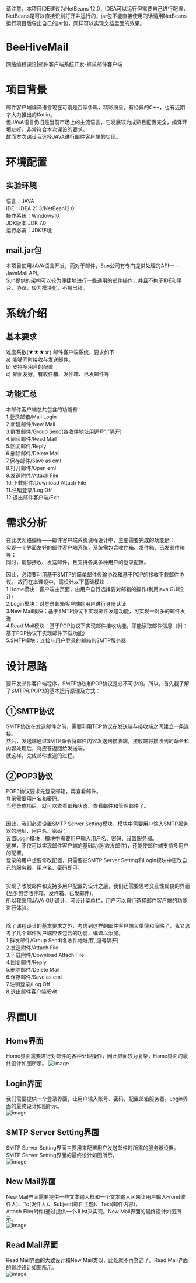 请注意，本项目IDE建议为NetBeans 12.0，IDEA可以运行但需要自己进行配置，NetBeans是可以直接识别打开并运行的，jar包不能直接使用的话请用NetBeans运行项目后导出自己的jar包，同样可以实现文档里面的效果。
# BeeHiveMail
网络编程课设|邮件客户端系统开发-蜂巢邮件客户端
# 项目背景
邮件客户端编译语言现在可谓是百家争鸣，精彩纷呈，有经典的C++，也有近期才大力推出的Kotlin。  
但JAVA语言仍旧是当前市场上的主流语言，它发展较为成熟且配置完全，编译环境友好，非常符合本次课设的要求。  
故而本次课设我选择JAVA进行邮件客户端的实现。   
# 环境配置
## 实验环境
语言：JAVA  
IDE：IDEA 21.3/NetBean12.0  
操作系统：Windows10  
JDK版本:JDK 7.0  
运行必需：JDK环境  
## mail.jar包
本项目使用JAVA语言开发，而对于邮件，Sun公司有专门提供处理的API——JavaMail API。   
Sun提供的架构可以较为便捷地进行一些通用的邮件操作，并且不拘于IDE和平台、协议，较为模块化，不易出错。  
# 系统介绍
## 基本要求
难度系数(★★★☆)     邮件客户端系统，要求如下：  
a)       能够同时接收与发送邮件。  
b)      支持多用户的配置  
c)      界面友好，有收件箱、发件箱、已发邮件等 
## 功能汇总 
本邮件客户端总共包含的功能有：  
1.登录邮箱/Mail Login  
2.新建邮件/New Mail  
3.群发邮件/Group Send(各收件地址用逗号","隔开)  
4.阅读邮件/Read Mail  
5.回复邮件/Reply  
6.删除邮件/Delete Mail  
7.保存邮件/Save as eml  
8.打开邮件/Open eml  
9.发送附件/Attach File  
10.下载附件/Download Attach File  
11.注销登录/Log Off  
12.退出邮件客户端/Exit  

# 需求分析
在此次网络编程——邮件客户端系统课程设计中，主要需要完成的功能是：  
实现一个界面友好的邮件客户端系统，系统需包含收件箱、发件箱、已发邮件箱等；  
同时，能够接收、发送邮件，且支持各类多种用户的登录配置。  
  
因此，必须要利用基于SMTP的简单邮件传输协议和基于POP的接收下载邮件协议。
故而在本课设中，需设计以下基础模块：  
1.Home模块：客户端主页面，由用户自行选择要对邮箱的操作(利用java GUI设计)  
2.Login模块：对登录邮箱客户端的用户进行身份认证  
3.New Mail模块：基于SMTP协议下实现邮件发送功能，可实现一对多的邮件发送  
4.Read Mail模块：基于POP协议下实现邮件接收功能，即能读取邮件信息（附：基于POP协议下实现邮件下载功能）  
5.SMTP模块：连接与用户登录的邮箱的SMTP服务器   

# 设计思路
要开发邮件客户端程序，SMTP协议和POP协议是必不可少的。所以，首先我了解了SMTP和POP3的基本运行原理及方式：  
## ①SMTP协议  
SMTP协议在发送邮件之前，需要利用TCP协议在发送端与接收端之间建立一条连接。  
然后，发送端通过SMTP命令将邮件内容发送到接收端，接收端将接收到的命令和内容处理后，将应答返回给发送端。  
就这样，完成邮件发送的过程。  
## ②POP3协议  
POP3协议要求先登录邮箱，再查看邮件。  
登录需要用户名和密码。  
当登录成功后，就可以查看邮箱状态、查看邮件和管理邮件了。  
##    
因此，我们必须设置SMTP Server Setting模块，模块中需要用户输入SMTP服务器的地址、用户名、密码；  
设置Login模块，模块中需要用户输入用户名、密码、设置服务器。  
这样，不仅可以实现邮件客户端的基础功能(收发邮件)，还能使邮件端支持多用户的配置，  
登录的用户想要修改配置，只需要在SMTP Server Setting和Login模块中更改自己的服务器、用户名、密码即可。  
##  
实现了收发邮件和支持多用户配置的设计之后，我们还需要思考交互性优良的界面(至少包含收件箱、发件箱、已发邮件)，  
所以我采用JAVA GUI设计，可设计菜单栏，用户可以自行选择邮件客户端的功能进行体验。  
##  
除了课程设计的基本要求之外，考虑到这样的邮件客户端太单薄和简略了，我又思考了几个邮件客户端应该包含的功能，编译以添加。  
1.群发邮件/Group Send(各收件地址用’,’逗号隔开)  
2.发送附件/Attach File  
3.下载附件/Download Attach File  
4.回复邮件/Reply  
5.删除邮件/Delete Mail  
6.保存邮件/Save as eml  
7.注销登录/Log Off  
8.退出邮件客户端/Exit  

# 界面UI
## Home界面
Home界面需要进行对邮件的各种处理操作，因此界面较为复杂，Home界面的最终设计如图所示。
![image](https://user-images.githubusercontent.com/66285048/191895399-851192cc-a583-4b96-878c-a5eb950fa76c.png)  
##  Login界面
我们需要提供一个登录界面，让用户输入账号、密码，配置邮箱服务器。Login界面的最终设计如图所示。  
![image](https://user-images.githubusercontent.com/66285048/191895576-7f1d46a1-5483-4ecf-949f-e01e7b8ee228.png)  
## SMTP Server Setting界面
SMTP Server Setting界面主要用来配置用户发送邮件时所需的服务器设置。SMTP Server Setting界面的最终设计如图所示。  
![image](https://user-images.githubusercontent.com/66285048/191895595-4c581243-47ae-4e91-b882-a5fb3ae4cf1c.png)  
## New Mail界面  
New Mail界面需要提供一些文本输入框和一个文本输入区来让用户输入From(收件人)、To(发件人)、Subject(邮件主题)、Text(邮件内容)，  
Attach File(附件)通过提供一个JList来实现。New Mail界面的最终设计如图所示。  
![image](https://user-images.githubusercontent.com/66285048/191895633-df976738-a64b-4aeb-87e9-8b907b3f3949.png)  
## Read Mail界面
Read Mail界面的大致设计和New Mail类似，此处就不再赘述了。Read Mail界面的最终设计如图所示。  
![image](https://user-images.githubusercontent.com/66285048/191895660-ecf5f671-c88e-404f-a3d3-2427c249cb1e.png)  






